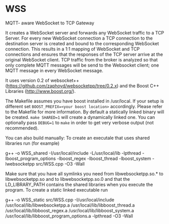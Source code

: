 WSS
===

MQTT- aware WebSocket to TCP Gateway

It creates a WebSocket server and forwards any WebSocket traffic to a TCP Server.
For every new WebSocket connection a TCP connection to the destination server is created and bound to the corresponding WebSocket connection.
This results in a 1:1 mapping of WebSocket and TCP connections and ensures that the responses of the TCP server arrive at the original WebSocket client.
TCP traffic from the broker is analyzed so that only complete MQTT messages will be send to the Websocket client; one MQTT message in every WebSocket message. 

It uses version 0.2 of websocket++ (https://github.com/zaphoyd/websocketpp/tree/0.2.x) and the Boost C++ Libraries (http://www.boost.org/).

The Makefile assumes you have boost installed in /usr/local. If your setup is different set ```BOOST_PREFIX=<your boost location>``` accordingly. Please refer to the Makefile for more information.
By default a statically linked binary will be created. ```make SHARED=1``` will create a dynamically linked one. You can optionally pass ```DEBUG=1``` to ```make``` in order to get very verbose output (not recommended).

You can also build manually:
To create an executale that uses shared libraries run (for example)

g++ -o WSS_shared -I/usr/local/include -L/usr/local/lib -lpthread -lboost_program_options -lboost_regex -lboost_thread -lboost_system -lwebsocketpp  src/WSS.cpp -O3 -Wall

Make sure that you have all symlinks you need from libwebsocketpp.so.* to libwebsocketpp.so and to libwebsocketpp.so.0 and that the LD_LIBRARY_PATH contains the shared libraries when you execute the program.
To create a static linked executable run

g++ -o WSS_static src/WSS.cpp -I/usr/local/include  /usr/local/lib/libwebsocketpp.a /usr/local/lib/libboost_thread.a /usr/local/lib/libboost_regex.a /usr/local/lib/libboost_system.a /usr/local/lib/libboost_program_options.a -lpthread -O3 -Wall

